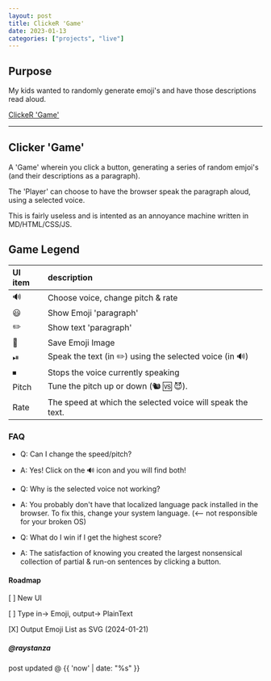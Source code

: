 ```yaml
---
layout: post
title: ClickeR 'Game'
date: 2023-01-13
categories: ["projects", "live"]
---
```

## Purpose

My kids wanted to randomly generate emoji's and have those descriptions read aloud.

[ClickeR 'Game'](https://chundersnatch.com/)

---

## Clicker 'Game'

A 'Game' wherein you click a button, generating a series of random emjoi's (and their descriptions as a paragraph).

The 'Player' can choose to have the browser speak the paragraph aloud, using a selected voice.

This is fairly useless and is intented as an annoyance machine written in MD/HTML/CSS/JS.

## Game Legend

| UI item | description |
| :--- | :--- |
| 🔊 | Choose voice, change pitch & rate |
| 😃 | Show Emoji 'paragraph' |
| ✏️ | Show text 'paragraph' |
| 💾 | Save Emoji Image |
| ⏯ | Speak the text (in ✏️) using the selected voice (in 🔊) |
| ⏹ | Stops the voice currently speaking |
| Pitch | Tune the pitch up or down (🐿 🆚 😈). |
| Rate | The speed at which the selected voice will speak the text. |

### FAQ

- Q: Can I change the speed/pitch?
- A: Yes! Click on the 🔊 icon and you will find both!

- Q: Why is the selected voice not working?
- A: You probably don't have that localized language pack installed in the browser. To fix this, change your system language. (<-- not responsible for your broken OS)

- Q: What do I win if I get the highest score?
- A: The satisfaction of knowing you created the largest nonsensical collection of partial & run-on sentences by clicking a button.

#### Roadmap

[ ] New UI

[ ] Type in-> Emoji, output-> PlainText

[X] Output Emoji List as SVG (2024-01-21)

##### @raystanza

post updated @ {{ 'now' | date: "%s" }}
